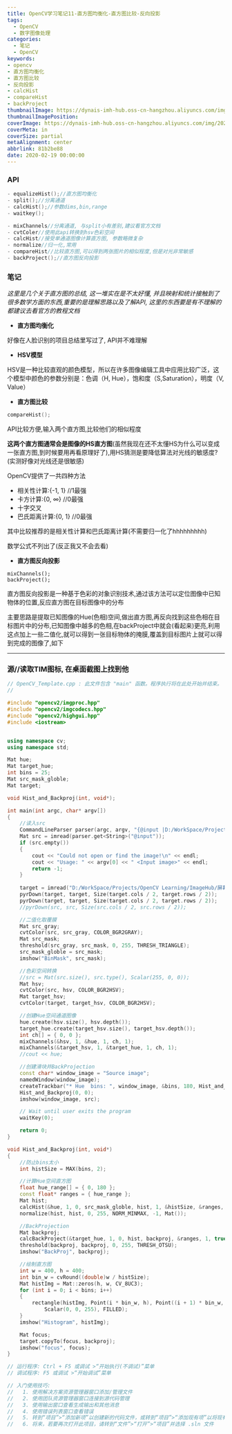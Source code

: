```yaml
---
title: OpenCV学习笔记11-直方图均衡化-直方图比较-反向投影
tags:
  - OpenCV
  - 数字图像处理
categories:
  - 笔记
  - OpenCV
keywords:
- opencv
- 直方图均衡化
- 直方图比较
- 反向投影
- calcHist
- compareHist
- backProject
thumbnailImage: https://dynais-imh-hub.oss-cn-hangzhou.aliyuncs.com/img/20200725003650.png
thumbnailImagePosition:
coverImage: https://dynais-imh-hub.oss-cn-hangzhou.aliyuncs.com/img/20200725004705.jpg
coverMeta: in
coverSize: partial
metaAlignment: center
abbrlink: 81b2be88
date: 2020-02-19 00:00:00
---
```



### API

```c++
- equalizeHist();//直方图均衡化
- split();//分离通道
- calcHist();//参数dims,bin,range
- waitkey();

- mixChannels//分离通道, 与split小有差别,建议看官方文档
- cvtColer//使用此api转换到hsv色彩空间
- calcHist//接受单通道图像计算直方图, 参数略微复杂
- normalize//归一化,常用
- compareHist//比较直方图,可以得到两张图片的相似程度,但是对光非常敏感
- backProject();//直方图反向投影

```



### 笔记

*这里是几个关于直方图的总结, 这一堆实在是不太好懂, 并且映射和统计接触到了很多数学方面的东西,重要的是理解思路以及了解API, 这里的东西要是有不理解的都建议去看官方的教程文档*

[1]: https://docs.opencv.org/master/d8/dc8/tutorial_histogram_comparison.html	"官方文档-直方图比较"

<!-- more -->

- **直方图均衡化**

好像在人脸识别的项目总结里写过了, API并不难理解



- **HSV模型**

HSV是一种比较直观的颜色模型，所以在许多图像编辑工具中应用比较广泛，这个模型中颜色的参数分别是：色调（H, Hue），饱和度（S,Saturation），明度（V, Value）



- **直方图比较**

```c++
compareHist();
```

API比较方便,输入两个直方图,比较他们的相似程度

**这两个直方图通常会是图像的HS直方图**(虽然我现在还不太懂HS为什么可以变成一张直方图,到时候要用再看原理好了),用HS猜测是要降低算法对光线的敏感度?(实测好像对光线还是很敏感)

OpenCV提供了一共四种方法

- 相关性计算:{-1, 1}  //1最强
- 卡方计算:{0, ∞}  //0最强
- 十字交叉
- 巴氏距离计算:{0, 1}  //0最强

其中比较推荐的是相关性计算和巴氏距离计算(不需要归一化了hhhhhhhhh)

数学公式不列出了(反正我又不会去看)



- **直方图反向投影**

[^0]: 论文:《Indexing Via Color Histograms》

```
mixChannels();
backProject();
```



直方图反向投影是一种基于色彩的对象识别技术,通过该方法可以定位图像中已知物体的位置,反应直方图在目标图像中的分布

主要思路是提取已知图像的Hue(色相)空间,做出直方图,再反向找到这些色相在目标图片中的分布,已知图像中越多的色相,在backProject中就会(看起来)更亮,利用这点加上一些二值化,就可以得到一张目标物体的掩膜,覆盖到目标图片上就可以得到完成的图像了,如下





----------------------------------------



### 源//读取TIM图标, 在桌面截图上找到他

```c++
// OpenCV_Template.cpp : 此文件包含 "main" 函数。程序执行将在此处开始并结束。
//

#include "opencv2/imgproc.hpp"
#include "opencv2/imgcodecs.hpp"
#include "opencv2/highgui.hpp"
#include <iostream>


using namespace cv;
using namespace std;

Mat hue;
Mat target_hue;
int bins = 25;
Mat src_mask_globle;
Mat target;

void Hist_and_Backproj(int, void*);

int main(int argc, char* argv[])
{
    //读入src
    CommandLineParser parser(argc, argv, "{@input |D:/WorkSpace/Projects/OpenCV Learning/ImageHub/Tim.png  | input image}");
    Mat src = imread(parser.get<String>("@input"));
    if (src.empty())
    {
        cout << "Could not open or find the image!\n" << endl;
        cout << "Usage: " << argv[0] << " <Input image>" << endl;
        return -1;
    }
    
    target = imread("D:/WorkSpace/Projects/OpenCV Learning/ImageHub/屏幕.png");
    pyrDown(target, target, Size(target.cols / 2, target.rows / 2));
    pyrDown(target, target, Size(target.cols / 2, target.rows / 2));
    //pyrDown(src, src, Size(src.cols / 2, src.rows / 2));

    //二值化取覆膜
    Mat src_gray;
    cvtColor(src, src_gray, COLOR_BGR2GRAY);
    Mat src_mask;
    threshold(src_gray, src_mask, 0, 255, THRESH_TRIANGLE);
    src_mask_globle = src_mask;
    imshow("BinMask", src_mask);

    //色彩空间转换
    //src = Mat(src.size(), src.type(), Scalar(255, 0, 0));
    Mat hsv;
    cvtColor(src, hsv, COLOR_BGR2HSV);
    Mat target_hsv;
    cvtColor(target, target_hsv, COLOR_BGR2HSV);

    //创建Hue空间通道图像
    hue.create(hsv.size(), hsv.depth());
    target_hue.create(target_hsv.size(), target_hsv.depth());
    int ch[] = { 0, 0 };
    mixChannels(&hsv, 1, &hue, 1, ch, 1);
    mixChannels(&target_hsv, 1, &target_hue, 1, ch, 1);
    //cout << hue;

    //创建滑块并BackProjection
    const char* window_image = "Source image";
    namedWindow(window_image);
    createTrackbar("* Hue  bins: ", window_image, &bins, 180, Hist_and_Backproj);
    Hist_and_Backproj(0, 0);
    imshow(window_image, src);

    // Wait until user exits the program
    waitKey(0);

    return 0;
}

void Hist_and_Backproj(int, void*)
{
    //防止bins太小
    int histSize = MAX(bins, 2);

    //计算Hue空间直方图
    float hue_range[] = { 0, 180 };
    const float* ranges = { hue_range };
    Mat hist;
    calcHist(&hue, 1, 0, src_mask_globle, hist, 1, &histSize, &ranges, true, false);
    normalize(hist, hist, 0, 255, NORM_MINMAX, -1, Mat());

    //BackProjection
    Mat backproj;
    calcBackProject(&target_hue, 1, 0, hist, backproj, &ranges, 1, true);
    threshold(backproj, backproj, 0, 255, THRESH_OTSU);
    imshow("BackProj", backproj);

    //绘制直方图
    int w = 400, h = 400;
    int bin_w = cvRound((double)w / histSize);
    Mat histImg = Mat::zeros(h, w, CV_8UC3);
    for (int i = 0; i < bins; i++)
    {
        rectangle(histImg, Point(i * bin_w, h), Point((i + 1) * bin_w, h - cvRound(hist.at<float>(i) * h / 255.0)),
            Scalar(0, 0, 255), FILLED);
    }
    imshow("Histogram", histImg);

    Mat focus;
    target.copyTo(focus, backproj);
    imshow("focus", focus);
}

// 运行程序: Ctrl + F5 或调试 >“开始执行(不调试)”菜单
// 调试程序: F5 或调试 >“开始调试”菜单

// 入门使用技巧: 
//   1. 使用解决方案资源管理器窗口添加/管理文件
//   2. 使用团队资源管理器窗口连接到源代码管理
//   3. 使用输出窗口查看生成输出和其他消息
//   4. 使用错误列表窗口查看错误
//   5. 转到“项目”>“添加新项”以创建新的代码文件，或转到“项目”>“添加现有项”以将现有代码文件添加到项目
//   6. 将来，若要再次打开此项目，请转到“文件”>“打开”>“项目”并选择 .sln 文件

```

